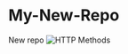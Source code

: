 # My-New-Repo
New repo
![HTTP Methods](https://user-images.githubusercontent.com/128166591/226876792-c7a20333-9b38-4958-9275-c4051dc90007.jpg)
